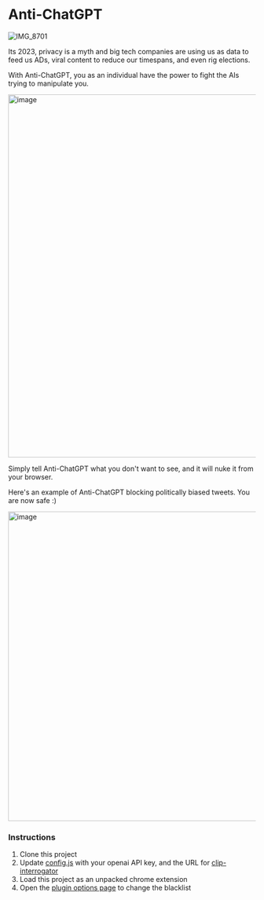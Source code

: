 # Anti-ChatGPT

![IMG_8701](https://user-images.githubusercontent.com/19492893/229286436-e76af5ae-145d-4209-8c6e-068f39a9a78e.PNG)

Its 2023, privacy is a myth and big tech companies are using us as data to feed us ADs, viral content to reduce our timespans, and even rig elections.

With Anti-ChatGPT, you as an individual have the power to fight the AIs trying to manipulate you.

<img width="739" alt="image" src="https://user-images.githubusercontent.com/19492893/229278695-cdfb24b1-5b6e-48e0-b3be-b698585238d6.png">


Simply tell Anti-ChatGPT what you don't want to see, and it will nuke it from your browser.

Here's an example of Anti-ChatGPT blocking politically biased tweets. You are now safe :)

<img width="630" alt="image" src="https://user-images.githubusercontent.com/19492893/229278797-caa71725-53d9-412e-bbab-a6dfaa4809a0.png">


### Instructions

1. Clone this project
2. Update [config.js](scripts/config.js) with your openai API key, and the URL for [clip-interrogator](https://replicate.com/pharmapsychotic/clip-interrogator/api)
3. Load this project as an unpacked chrome extension
4. Open the [plugin options page](https://developer.chrome.com/docs/extensions/mv3/options/) to change the blacklist 

